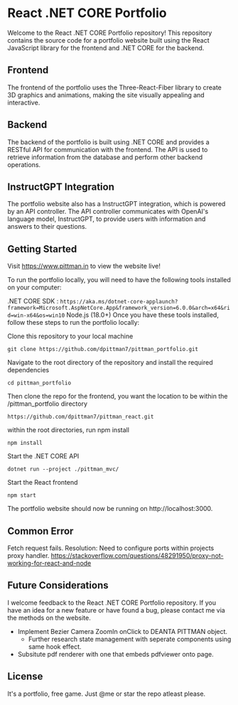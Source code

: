 
# React .NET CORE Portfolio
Welcome to the React .NET CORE Portfolio repository! This repository contains the source code for a portfolio website built using the React JavaScript library for the frontend and .NET CORE for the backend.

Frontend
-
The frontend of the portfolio uses the Three-React-Fiber library to create 3D graphics and animations, making the site visually appealing and interactive.

Backend
-
The backend of the portfolio is built using .NET CORE and provides a RESTful API for communication with the frontend. The API is used to retrieve information from the database and perform other backend operations.

InstructGPT Integration
-
The portfolio website also has a InstructGPT integration, which is powered by an API controller. The API controller communicates with OpenAI's language model, InstructGPT, to provide users with information and answers to their questions.

Getting Started
-
Visit https://www.pittman.in to view the website live! 

To run the portfolio locally, you will need to have the following tools installed on your computer:

.NET CORE SDK : ``` https://aka.ms/dotnet-core-applaunch?framework=Microsoft.AspNetCore.App&framework_version=6.0.0&arch=x64&rid=win-x64&os=win10 ```
Node.js (18.0+)
Once you have these tools installed, follow these steps to run the portfolio locally:

Clone this repository to your local machine

```git clone https://github.com/dpittman7/pittman_portfolio.git```

Navigate to the root directory of the repository and install the required dependencies

``` cd pittman_portfolio ```

Then clone the repo for the frontend, you want the location to be within the /pittman_portfolio directory

``` https://github.com/dpittman7/pittman_react.git ```

within the root directories, run npm install

``` npm install ```

Start the .NET CORE API

`dotnet run --project ./pittman_mvc/`

Start the React frontend

`npm start`


The portfolio website should now be running on http://localhost:3000.

Common Error
-
Fetch request fails. Resolution: Need to configure ports within projects proxy handler.
https://stackoverflow.com/questions/48291950/proxy-not-working-for-react-and-node

Future Considerations
-
I welcome feedback to the React .NET CORE Portfolio repository. If you have an idea for a new feature or have found a bug, please contact me via the methods on the website.

- Implement Bezier Camera ZoomIn onClick to DEANTA PITTMAN object. 
    - Further research state management with seperate components using same hook effect.
- Subsitute pdf renderer with one that embeds pdfviewer onto page.

License
-
It's a portfolio, free game. Just @me or star the repo atleast please.
